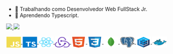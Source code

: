 
- 🔭 Trabalhando como Desenvolvedor Web FullStack Jr.  
- 🌱 Aprendendo Typescript.
 <div>
  <a href="https://github.com/lucasrozalem">
  <img height="180em" src="https://github-readme-stats.vercel.app/api?username=lucasrozalem&show_icons=true&count_private=true"/>
  <img height="180em" src="https://github-readme-stats.vercel.app/api/top-langs/?username=lucasrozalem&layout=compact&langs_count=7"/>
</div>
  
  <div style="display: inline_block"><br>
  <img align="center" alt="lucas-js" height="30" width="40" src="https://raw.githubusercontent.com/devicons/devicon/master/icons/javascript/javascript-plain.svg">
  <img align="center" alt="lucas-ts" height="30" width="40" src="https://raw.githubusercontent.com/devicons/devicon/master/icons/typescript/typescript-plain.svg">
  <img align="center" alt="lucas-react" height="30" width="40" src="https://raw.githubusercontent.com/devicons/devicon/master/icons/react/react-original.svg">
  <img align="center" alt="lucas-redux" height="30" width="40" src="https://raw.githubusercontent.com/devicons/devicon/master/icons/redux/redux-original.svg">
  <img align="center" alt="lucas-html" height="30" width="40" src="https://raw.githubusercontent.com/devicons/devicon/master/icons/html5/html5-original.svg">
  <img align="center" alt="lucas-css" height="30" width="40" src="https://raw.githubusercontent.com/devicons/devicon/master/icons/css3/css3-original.svg">
  <img align="center" alt="lucas-mongo" height="30" width="40" src="https://raw.githubusercontent.com/devicons/devicon/master/icons/mongodb/mongodb-original.svg">
  <img align="center" alt="lucas-postgres" height="30" width="40" src="https://raw.githubusercontent.com/devicons/devicon/master/icons/postgresql/postgresql-original.svg">
  <img align="center" alt="lucas-sequelize" height="30" width="40" src="https://raw.githubusercontent.com/devicons/devicon/master/icons/sequelize/sequelize-original.svg">
   <img align="center" alt="lucas-sequelize" height="30" width="40" src="https://raw.githubusercontent.com/devicons/devicon/master/icons/docker/docker-original.svg">
</div>

